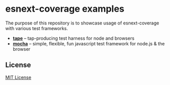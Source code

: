 # esnext-coverage examples

The purpose of this repository is to showcase usage of esnext-coverage with various test frameworks.

 - [**tape**](tape) – tap-producing test harness for node and browsers
 - [**mocha**](mocha) – simple, flexible, fun javascript test framework for node.js & the browser

## License

[MIT License](http://opensource.org/licenses/MIT)
